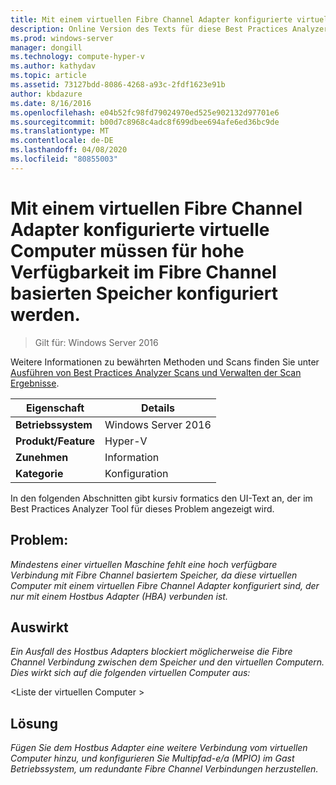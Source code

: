 ```yaml
---
title: Mit einem virtuellen Fibre Channel Adapter konfigurierte virtuelle Computer müssen für hohe Verfügbarkeit im Fibre Channel basierten Speicher konfiguriert werden.
description: Online Version des Texts für diese Best Practices Analyzer Regel.
ms.prod: windows-server
manager: dongill
ms.technology: compute-hyper-v
ms.author: kathydav
ms.topic: article
ms.assetid: 73127bdd-8086-4268-a93c-2fdf1623e91b
author: kbdazure
ms.date: 8/16/2016
ms.openlocfilehash: e04b52fc98fd79024970ed525e902132d97701e6
ms.sourcegitcommit: b00d7c8968c4adc8f699dbee694afe6ed36bc9de
ms.translationtype: MT
ms.contentlocale: de-DE
ms.lasthandoff: 04/08/2020
ms.locfileid: "80855003"
---
```

# <a name="virtual-machines-configured-with-a-virtual-fibre-channel-adapter-should-be-configured-for-high-availability-to-the-fibre-channel-based-storage"></a>Mit einem virtuellen Fibre Channel Adapter konfigurierte virtuelle Computer müssen für hohe Verfügbarkeit im Fibre Channel basierten Speicher konfiguriert werden.

>Gilt für: Windows Server 2016

Weitere Informationen zu bewährten Methoden und Scans finden Sie unter [Ausführen von Best Practices Analyzer Scans und Verwalten der Scan Ergebnisse](https://go.microsoft.com/fwlink/p/?LinkID=223177).  
  
|Eigenschaft|Details|  
|-|-|  
|**Betriebssystem**|Windows Server 2016|  
|**Produkt/Feature**|Hyper-V|  
|**Zunehmen**|Information|  
|**Kategorie**|Konfiguration|  
  
In den folgenden Abschnitten gibt kursiv formatics den UI-Text an, der im Best Practices Analyzer Tool für dieses Problem angezeigt wird.
  
## <a name="issue"></a>**Problem:**  
*Mindestens einer virtuellen Maschine fehlt eine hoch verfügbare Verbindung mit Fibre Channel basiertem Speicher, da diese virtuellen Computer mit einem virtuellen Fibre Channel Adapter konfiguriert sind, der nur mit einem Hostbus Adapter (HBA) verbunden ist.*  
  
## <a name="impact"></a>**Auswirkt**  
*Ein Ausfall des Hostbus Adapters blockiert möglicherweise die Fibre Channel Verbindung zwischen dem Speicher und den virtuellen Computern. Dies wirkt sich auf die folgenden virtuellen Computer aus:*  
  
\<Liste der virtuellen Computer >  
  
## <a name="resolution"></a>**Lösung**  
*Fügen Sie dem Hostbus Adapter eine weitere Verbindung vom virtuellen Computer hinzu, und konfigurieren Sie Multipfad-e/a (MPIO) im Gast Betriebssystem, um redundante Fibre Channel Verbindungen herzustellen.*  
  


